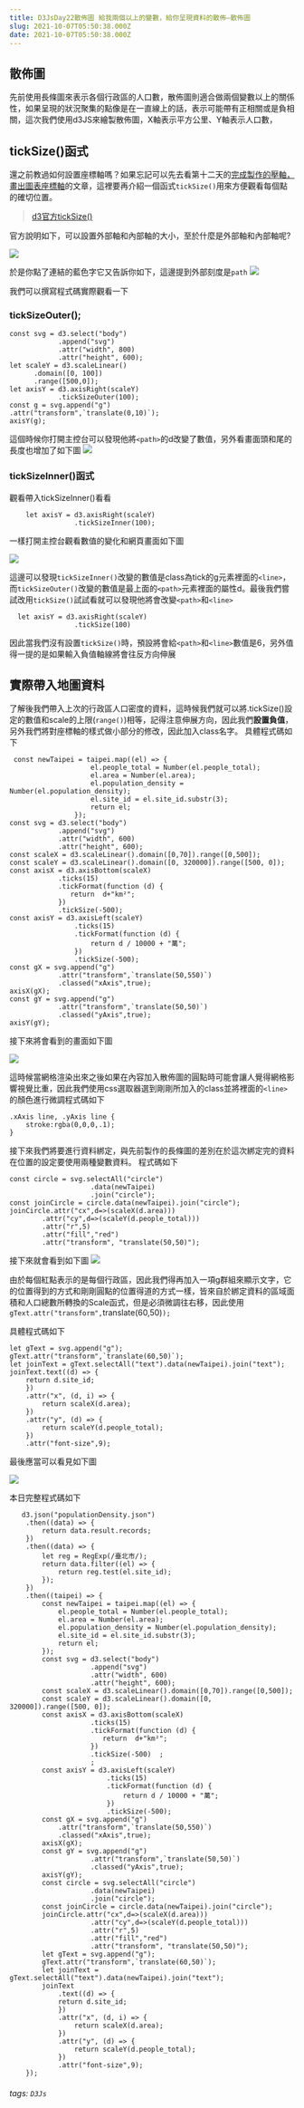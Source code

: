 ```yaml
---
title: D3JsDay22散佈圖 給我兩個以上的變數，給你呈現資料的散佈—散佈圖
slug: 2021-10-07T05:50:38.000Z
date: 2021-10-07T05:50:38.000Z
---
```




## 散佈圖

先前使用長條圖來表示各個行政區的人口數，散佈圖則適合做兩個變數以上的關係性，如果呈現的狀況聚集的點像是在一直線上的話，表示可能帶有正相關或是負相關，這次我們使用d3JS來繪製散佈圖，X軸表示平方公里、Y軸表示人口數，

## tickSize()函式

還之前教過如何設置座標軸嗎？如果忘記可以先去看第十二天的[完成製作的壓軸，畫出圖表座標軸](https://ithelp.ithome.com.tw/articles/10273251)的文章，這裡要再介紹一個函式`tickSize()`用來方便觀看每個點的確切位置。

> [d3官方tickSize()](https://github.com/d3/d3-axis/blob/v3.0.0/README.md#axis_tickSize)
> 


官方說明如下，可以設置外部軸和內部軸的大小，至於什麼是外部軸和內部軸呢?

![](https://filedn.eu/ll8NkasFkw1XVJBG2Fp9A1p/gatsby_image/ithome_2021/20211007_01.png)

於是你點了連結的藍色字它又告訴你如下，這邊提到外部刻度是`path`
![](https://filedn.eu/ll8NkasFkw1XVJBG2Fp9A1p/gatsby_image/ithome_2021/20211007_02.png)

我們可以撰寫程式碼實際觀看一下

### tickSizeOuter();

```javascript{numberLines: true}
const svg = d3.select("body")
            .append("svg")
            .attr("width", 800)
            .attr("height", 600);
let scaleY = d3.scaleLinear()
      .domain([0, 100])
      .range([500,0]);
let axisY = d3.axisRight(scaleY)
            .tickSizeOuter(100);
const g = svg.append("g")
.attr("transform",`translate(0,10)`);
axisY(g);
```
這個時候你打開主控台可以發現他將`<path>`的d改變了數值，另外看畫面頭和尾的長度也增加了如下圖
![](https://filedn.eu/ll8NkasFkw1XVJBG2Fp9A1p/gatsby_image/ithome_2021/20211007_03.png)
### tickSizeInner()函式

觀看帶入tickSizeInner()看看
```javascript{numberLines: true}
    let axisY = d3.axisRight(scaleY)
                .tickSizeInner(100);
```
一樣打開主控台觀看數值的變化和網頁畫面如下圖

![](https://filedn.eu/ll8NkasFkw1XVJBG2Fp9A1p/gatsby_image/ithome_2021/20211007_04.png)

這邊可以發現`tickSizeInner()`改變的數值是class為tick的g元素裡面的`<line>`，而`tickSizeOuter()`改變的數值是最上面的`<path>`元素裡面的屬性d。最後我們嘗試改用`tickSize()`試試看就可以發現他將會改變`<path>`和`<line>`

```javascript{numberLines: true}
  let axisY = d3.axisRight(scaleY)
                .tickSize(100)
```

因此當我們沒有設置`tickSize()`時，預設將會給`<path>`和`<line>`數值是6，另外值得一提的是如果輸入負值軸線將會往反方向伸展

## 實際帶入地圖資料
了解後我們帶入上次的行政區人口密度的資料，這時候我們就可以將.tickSize()設定的數值和scale的上限(`range()`)相等，記得注意伸展方向，因此我們**設置負值**，另外我們將對座標軸的樣式做小部分的修改，因此加入class名字。
具體程式碼如下
```javascript{numberLines: true}
 const newTaipei = taipei.map((el) => {
                    el.people_total = Number(el.people_total);
                    el.area = Number(el.area);
                    el.population_density = Number(el.population_density);
                    el.site_id = el.site_id.substr(3);
                    return el;
                });
const svg = d3.select("body")
            .append("svg")
            .attr("width", 600)
            .attr("height", 600);
const scaleX = d3.scaleLinear().domain([0,70]).range([0,500]);
const scaleY = d3.scaleLinear().domain([0, 320000]).range([500, 0]);
const axisX = d3.axisBottom(scaleX)
            .ticks(15)
            .tickFormat(function (d) { 
               return  d+"km²";
            })
            .tickSize(-500); 
const axisY = d3.axisLeft(scaleY)
                .ticks(15)
                .tickFormat(function (d) {
                    return d / 10000 + "萬";
                })
                .tickSize(-500); 
const gX = svg.append("g")
            .attr("transform",`translate(50,550)`)
            .classed("xAxis",true);
axisX(gX);
const gY = svg.append("g")
            .attr("transform",`translate(50,50)`)
            .classed("yAxis",true);
axisY(gY);
```
接下來將會看到的畫面如下圖

![](https://filedn.eu/ll8NkasFkw1XVJBG2Fp9A1p/gatsby_image/ithome_2021/20211007_05.png)

這時候當網格渲染出來之後如果在內容加入散佈圖的圓點時可能會讓人覺得網格影響視覺比重，因此我們使用css選取器選到剛剛所加入的class並將裡面的`<line>`的顏色進行微調程式碼如下
```javascript{numberLines: true}
.xAxis line, .yAxis line {
    stroke:rgba(0,0,0,.1);
}
```

接下來我們將要進行資料綁定，與先前製作的長條圖的差別在於這次綁定完的資料在位置的設定要使用兩種變數資料。
程式碼如下
```javascript{numberLines: true}
const circle = svg.selectAll("circle")
                    .data(newTaipei)
                    .join("circle");
const joinCircle = circle.data(newTaipei).join("circle");
joinCircle.attr("cx",d=>(scaleX(d.area)))
        .attr("cy",d=>(scaleY(d.people_total)))
        .attr("r",5)
        .attr("fill","red")
        .attr("transform", "translate(50,50)");   
```

接下來就會看到如下圖
![](https://filedn.eu/ll8NkasFkw1XVJBG2Fp9A1p/gatsby_image/ithome_2021/20211007_06.png)

由於每個紅點表示的是每個行政區，因此我們得再加入一項g群組來顯示文字，它的位置得到的方式和剛剛圓點的位置得道的方式一樣，皆來自於綁定資料的區域面積和人口總數所轉換的Scale函式，但是必須微調往右移，因此使用` gText.attr("transform",`translate(60,50)`);`

具體程式碼如下
```javascript{numberLines: true}
let gText = svg.append("g");
gText.attr("transform",`translate(60,50)`);
let joinText = gText.selectAll("text").data(newTaipei).join("text");
joinText.text((d) => {
    return d.site_id;
    })
    .attr("x", (d, i) => {
        return scaleX(d.area);
    })
    .attr("y", (d) => {
        return scaleY(d.people_total);
    })
    .attr("font-size",9);
```

最後應當可以看見如下圖

![](https://filedn.eu/ll8NkasFkw1XVJBG2Fp9A1p/gatsby_image/ithome_2021/20211007_07.png)


本日完整程式碼如下
```javascript{numberLines: true}
   d3.json("populationDensity.json")
    .then((data) => {
        return data.result.records;
    })
    .then((data) => {
        let reg = RegExp(/臺北市/);
        return data.filter((el) => {
            return reg.test(el.site_id);
        });
    })
    .then((taipei) => {
        const newTaipei = taipei.map((el) => {
            el.people_total = Number(el.people_total);
            el.area = Number(el.area);
            el.population_density = Number(el.population_density);
            el.site_id = el.site_id.substr(3);
            return el;
        });
        const svg = d3.select("body")
                    .append("svg")
                    .attr("width", 600)
                    .attr("height", 600);
        const scaleX = d3.scaleLinear().domain([0,70]).range([0,500]);
        const scaleY = d3.scaleLinear().domain([0, 320000]).range([500, 0]);
        const axisX = d3.axisBottom(scaleX)
                    .ticks(15)
                    .tickFormat(function (d) { 
                       return  d+"km²";
                    })
                    .tickSize(-500)  ; 
                    ;
        const axisY = d3.axisLeft(scaleY)
                        .ticks(15)
                        .tickFormat(function (d) {
                            return d / 10000 + "萬";
                        })
                        .tickSize(-500); 
        const gX = svg.append("g")
            .attr("transform",`translate(50,550)`)
            .classed("xAxis",true);
        axisX(gX);
        const gY = svg.append("g")
                    .attr("transform",`translate(50,50)`)
                    .classed("yAxis",true);
        axisY(gY);
        const circle = svg.selectAll("circle")
                    .data(newTaipei)
                    .join("circle");
        const joinCircle = circle.data(newTaipei).join("circle");
        joinCircle.attr("cx",d=>(scaleX(d.area)))
                    .attr("cy",d=>(scaleY(d.people_total)))
                    .attr("r",5)
                    .attr("fill","red")
                    .attr("transform", "translate(50,50)");            
        let gText = svg.append("g");
        gText.attr("transform",`translate(60,50)`);
        let joinText = gText.selectAll("text").data(newTaipei).join("text");
        joinText
            .text((d) => {
            return d.site_id;
            })
            .attr("x", (d, i) => {
                return scaleX(d.area);
            })
            .attr("y", (d) => {
                return scaleY(d.people_total);
            })
            .attr("font-size",9);
    });
```


###### tags: `D3Js`
